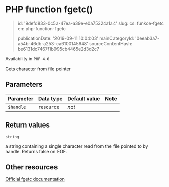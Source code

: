 PHP function fgetc()
====================

> id: '9defd833-0c5a-47ea-a39e-e0a75324a1a4'
> slug:
> 	cs: funkce-fgetc
> 	en: php-function-fgetc
> 
> publicationDate: '2019-09-11 10:04:03'
> mainCategoryId: '0eeab3a7-a54b-46db-a253-ca6100145648'
> sourceContentHash: be6131dc7467f1b995cb4465e2d3d2c7

Availability in `PHP 4.0`

Gets character from file pointer


Parameters
--------------

| Parameter | Data type | Default value | Note |
|-----|-----|-----|-----|
| `$handle` | `resource` | *not* | |


Return values
----------------

`string`

a string containing a single character read from the file pointed
to by handle. Returns false on EOF.

Other resources
------------

[Official fgetc documentation](https://www.php.net/manual/en/function.fgetc.php)
